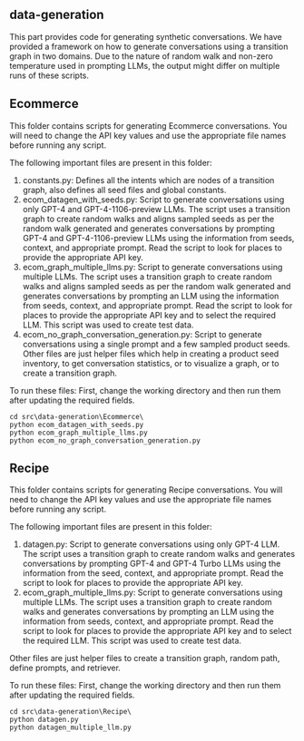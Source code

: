 ## data-generation ##
This part provides code for generating synthetic conversations. We have provided a framework on how to generate conversations using a transition graph in two domains. Due to the nature of random walk and non-zero temperature used in prompting LLMs, the output might differ on multiple runs of these scripts.


## Ecommerce ##

This folder contains scripts for generating Ecommerce conversations. You will need to change the API key values and use the appropriate file names before running any script.

The following important files are present in this folder:

1. constants.py: Defines all the intents which are nodes of a transition graph, also defines all seed files and global constants.
2. ecom_datagen_with_seeds.py: Script to generate conversations using only GPT-4 and GPT-4-1106-preview LLMs. The script uses a transition graph to create random walks and aligns sampled seeds as per the random walk generated and generates conversations by prompting GPT-4 and GPT-4-1106-preview LLMs using the information from seeds, context, and appropriate prompt. Read the script to look for places to provide the appropriate API key.
3. ecom_graph_multiple_llms.py: Script to generate conversations using multiple LLMs. The script uses a transition graph to create random walks and aligns sampled seeds as per the random walk generated and generates conversations by prompting an LLM using the information from seeds, context, and appropriate prompt. Read the script to look for places to provide the appropriate API key and to select the required LLM. This script was used to create test data.
4. ecom_no_graph_conversation_generation.py: Script to generate conversations using a single prompt and a few sampled product seeds. Other files are just helper files which help in creating a product seed inventory, to get conversation statistics, or to visualize a graph, or to create a transition graph.

To run these files:
First, change the working directory and then run them after updating the required fields.
```
cd src\data-generation\Ecommerce\
python ecom_datagen_with_seeds.py
python ecom_graph_multiple_llms.py
python ecom_no_graph_conversation_generation.py

```



## Recipe ##

This folder contains scripts for generating Recipe conversations. You will need to change the API key values and use the appropriate file names before running any script.

The following important files are present in this folder:

1. datagen.py: Script to generate conversations using only GPT-4 LLM. The script uses a transition graph to create random walks and generates conversations by prompting GPT-4 and GPT-4 Turbo LLMs using the information from the seed, context, and appropriate prompt. Read the script to look for places to provide the appropriate API key.
2. ecom_graph_multiple_llms.py: Script to generate conversations using multiple LLMs. The script uses a transition graph to create random walks and generates conversations by prompting an LLM using the information from seeds, context, and appropriate prompt. Read the script to look for places to provide the appropriate API key and to select the required LLM. This script was used to create test data.

Other files are just helper files to create a transition graph, random path, define prompts, and retriever.

To run these files:
First, change the working directory and then run them after updating the required fields.
```
cd src\data-generation\Recipe\
python datagen.py
python datagen_multiple_llm.py

```

